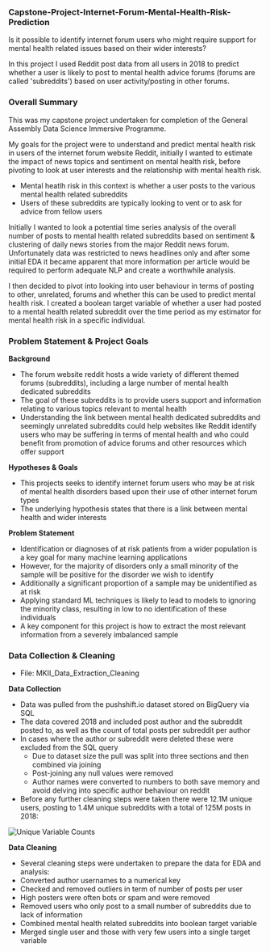 ### Capstone-Project-Internet-Forum-Mental-Health-Risk-Prediction
Is it possible to identify internet forum users who might require support for mental health related issues based on their wider interests? 

In this project I used Reddit post data from all users in 2018 to predict whether a user is likely to post to mental health advice forums (forums are called 'subreddits') based on user activity/posting in other forums.

### Overall Summary

This was my capstone project undertaken for completion of the General Assembly Data Science Immersive Programme.

My goals for the project were to understand and predict mental health risk in users of the internet forum website Reddit, initially I wanted to estimate the impact of news topics and sentiment on mental health risk, before pivoting to look at user interests and the relationship with mental health risk. 
 * Mental heatlh risk in this context is whether a user posts to the various mental health related subreddits
 * Users of these subreddits are typically looking to vent or to ask for advice from fellow users

Initially I wanted to look a potential time series analysis of the overall number of posts to mental health related subreddits based on sentiment & clustering of daily news stories from the major Reddit news forum. Unfortunately data was restricted to news headlines only and after some initial EDA it became apparent that more information per article would be required to perform adequate NLP and create a worthwhile analysis.

I then decided to pivot into looking into user behaviour in terms of posting to other, unrelated, forums and whether this can be used to predict mental health risk. I created a boolean target variable of whether a user had posted to a mental health related subreddit over the time period as my estimator for mental health risk in a specific individual.

### Problem Statement & Project Goals 
**Background**
* The forum website reddit hosts a wide variety of different themed forums (subreddits), including a large number of mental health dedicated subreddits
* The goal of these subreddits is to provide users support and information relating to various topics relevant to mental health
* Understanding the link between mental health dedicated subreddits and seemingly unrelated subreddits could help websites like Reddit identify users who may be suffering in terms of mental health and who could benefit from promotion of advice forums and other resources which offer support

**Hypotheses & Goals**
* This projects seeks to identify internet forum users who may be at risk of mental health disorders based upon their use of other internet forum types
* The underlying hypothesis states that there is a link between mental health and wider interests

**Problem Statement**
* Identification or diagnoses of at risk patients from a wider population is a key goal for many machine learning applications
* However, for the majority of disorders only a small minority of the sample will be positive for the disorder we wish to identify
* Additionally a significant proportion of a sample may be unidentified as at risk
* Applying standard ML techniques is likely to lead to models to ignoring the minority class, resulting in low to no identification of these individuals
* A key component for this project is how to extract the most relevant information from a severely imbalanced sample

### Data Collection & Cleaning 
 * File: MKII_Data_Extraction_Cleaning
 
**Data Collection**
* Data was pulled from the pushshift.io dataset stored on BigQuery via SQL
* The data covered 2018 and included post author and the subreddit posted to, as well as the count of total posts per subreddit per author 
* In cases where the author or subreddit were deleted these were excluded from the SQL query
  * Due to dataset size the pull was split into three sections and then combined via joining
  * Post-joining any null values were removed
  * Author names were converted to numbers to both save memory and avoid delving into specific author behaviour on reddit
* Before any further cleaning steps were taken there were 12.1M unique users, posting to 1.4M unique subreddits with a total of 125M posts in 2018:

![Unique Variable Counts](https://github.com/samholt13/GA_Capstone_Project/blob/master/Images/unique_features_precleaning.png)

**Data Cleaning**
* Several cleaning steps were undertaken to prepare the data for EDA and analysis:
 * Converted author usernames to a numerical key
 * Checked and removed outliers in term of number of posts per user
  * High posters were often bots or spam and were removed
 * Removed users who only post to a small number of subreddits due to lack of information
 * Combined mental health related subreddits into boolean target variable
 * Merged single user and those with very few users into a single target variable
